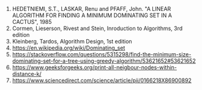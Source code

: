 1. HEDETNIEMI, S.T., LASKAR, Renu and PFAFF, John. "A LINEAR ALGORITHM FOR FINDING A MINIMUM DOMINATING SET IN A CACTUS", 1985
2. Cormen, Lieserson, Rivest and Stein, Inroduction to Algorithms, 3rd edition
3. Kleinberg, Tardos, Algorithm Design, 1st edition
4. https://en.wikipedia.org/wiki/Dominating_set
5. https://stackoverflow.com/questions/5315298/find-the-minimum-size-dominating-set-for-a-tree-using-greedy-algorithm/53621652#53621652
6. https://www.geeksforgeeks.org/print-all-neigbour-nodes-within-distance-k/
7. https://www.sciencedirect.com/science/article/pii/0166218X86900892
